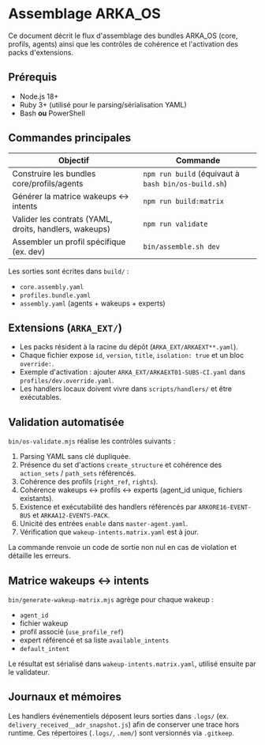 # Assemblage ARKA_OS

Ce document décrit le flux d'assemblage des bundles ARKA_OS (core, profils, agents) ainsi que les
contrôles de cohérence et l'activation des packs d'extensions.

## Prérequis
- Node.js 18+
- Ruby 3+ (utilisé pour le parsing/sérialisation YAML)
- Bash **ou** PowerShell

## Commandes principales
| Objectif | Commande |
| --- | --- |
| Construire les bundles core/profils/agents | `npm run build` (équivaut à `bash bin/os-build.sh`) |
| Générer la matrice wakeups ↔ intents | `npm run build:matrix` |
| Valider les contrats (YAML, droits, handlers, wakeups) | `npm run validate` |
| Assembler un profil spécifique (ex. dev) | `bin/assemble.sh dev` |

Les sorties sont écrites dans `build/` :
- `core.assembly.yaml`
- `profiles.bundle.yaml`
- `assembly.yaml` (agents + wakeups + experts)

## Extensions (`ARKA_EXT/`)
- Les packs résident à la racine du dépôt (`ARKA_EXT/ARKAEXT**.yaml`).
- Chaque fichier expose `id`, `version`, `title`, `isolation: true` et un bloc `override:`.
- Exemple d'activation : ajouter `ARKA_EXT/ARKAEXT01-SUBS-CI.yaml` dans `profiles/dev.override.yaml`.
- Les handlers locaux doivent vivre dans `scripts/handlers/` et être exécutables.

## Validation automatisée
`bin/os-validate.mjs` réalise les contrôles suivants :
1. Parsing YAML sans clé dupliquée.
2. Présence du set d'actions `create_structure` et cohérence des `action_sets` / `path_sets` référencés.
3. Cohérence des profils (`right_ref`, `rights`).
4. Cohérence wakeups ↔ profils ↔ experts (agent_id unique, fichiers existants).
5. Existence et exécutabilité des handlers référencés par `ARKORE16-EVENT-BUS` et `ARKAA12-EVENTS-PACK`.
6. Unicité des entrées `enable` dans `master-agent.yaml`.
7. Vérification que `wakeup-intents.matrix.yaml` est à jour.

La commande renvoie un code de sortie non nul en cas de violation et détaille les erreurs.

## Matrice wakeups ↔ intents
`bin/generate-wakeup-matrix.mjs` agrège pour chaque wakeup :
- `agent_id`
- fichier wakeup
- profil associé (`use_profile_ref`)
- expert référencé et sa liste `available_intents`
- `default_intent`

Le résultat est sérialisé dans `wakeup-intents.matrix.yaml`, utilisé ensuite par le validateur.

## Journaux et mémoires
Les handlers événementiels déposent leurs sorties dans `.logs/` (ex. `delivery_received__adr_snapshot.js`)
afin de conserver une trace hors runtime. Ces répertoires (`.logs/`, `.mem/`) sont versionnés via `.gitkeep`.
